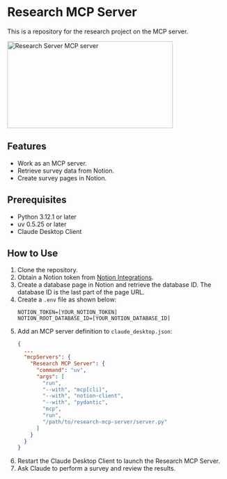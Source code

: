# Research MCP Server

This is a repository for the research project on the MCP server.

<a href="https://glama.ai/mcp/servers/54ktuin739"><img width="380" height="200" src="https://glama.ai/mcp/servers/54ktuin739/badge" alt="Research Server MCP server" /></a>

## Features
* Work as an MCP server.
* Retrieve survey data from Notion.
* Create survey pages in Notion.

## Prerequisites

* Python 3.12.1 or later
* uv 0.5.25 or later
* Claude Desktop Client

## How to Use

1. Clone the repository.
2. Obtain a Notion token from [Notion Integrations](https://www.notion.so/my-integrations).
3. Create a database page in Notion and retrieve the database ID. The database ID is the last part of the page URL.
4. Create a `.env` file as shown below:
    ```shell
    NOTION_TOKEN=[YOUR_NOTION_TOKEN]
    NOTION_ROOT_DATABASE_ID=[YOUR_NOTION_DATABASE_ID]
    ```
5. Add an MCP server definition to `claude_desktop.json`:
    ```json
    {
      ...
      "mcpServers": {
        "Research MCP Server": {
          "command": "uv",
          "args": [
            "run",
            "--with", "mcp[cli]",
            "--with", "notion-client",
            "--with", "pydantic",
            "mcp",
            "run",
            "/path/to/research-mcp-server/server.py"
          ]
        }
      }
    }
    ```
6. Restart the Claude Desktop Client to launch the Research MCP Server.
7. Ask Claude to perform a survey and review the results.
